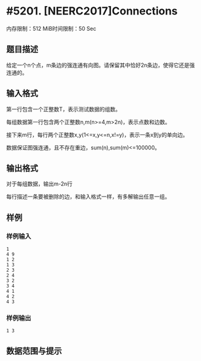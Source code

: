 # #5201. [NEERC2017]Connections

内存限制：512 MiB时间限制：50 Sec

## 题目描述

给定一个n个点，m条边的强连通有向图。请保留其中恰好2n条边，使得它还是强连通的。

## 输入格式

第一行包含一个正整数T，表示测试数据的组数。

每组数据第一行包含两个正整数n,m(n>=4,m>2n)，表示点数和边数。

接下来m行，每行两个正整数x,y(1<=x,y<=n,x!=y)，表示一条x到y的单向边。

数据保证图强连通，且不存在重边，sum(n),sum(m)<=100000。

## 输出格式

对于每组数据，输出m-2n行

每行描述一条要被删除的边，和输入格式一样，有多解输出任意一组。

## 样例

### 样例输入

    
    1
    4 9
    1 2
    1 3
    2 3
    2 4
    3 2
    3 4
    4 1
    4 2
    4 3
    

### 样例输出

    
    1 3
    

## 数据范围与提示
